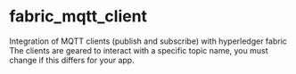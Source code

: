 # fabric_mqtt_client

Integration of MQTT clients (publish and subscribe) with hyperledger fabric
The clients are geared to interact with a specific topic name, you must change if this differs for your app.
